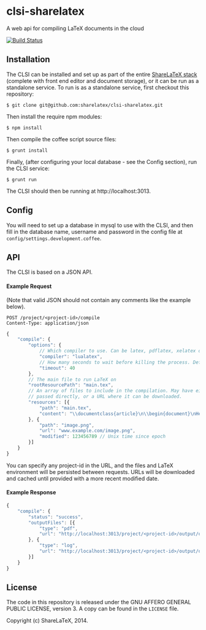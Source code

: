 clsi-sharelatex
===============

A web api for compiling LaTeX documents in the cloud

[![Build Status](https://travis-ci.org/sharelatex/clsi-sharelatex.png?branch=master)](https://travis-ci.org/sharelatex/clsi-sharelatex)

Installation
------------

The CLSI can be installed and set up as part of the entire [ShareLaTeX stack](https://github.com/sharelatex/sharelatex) (complete with front end editor and document storage), or it can be run as a standalone service. To run is as a standalone service, first checkout this repository:

    $ git clone git@github.com:sharelatex/clsi-sharelatex.git
    
Then install the require npm modules:

    $ npm install
    
Then compile the coffee script source files:

    $ grunt install
    
Finally, (after configuring your local database - see the Config section), run the CLSI service:

    $ grunt run
    
The CLSI should then be running at http://localhost:3013.
    
Config
------

You will need to set up a database in mysql to use with the CLSI, and then fill in the database name, username and password in the config file at `config/settings.development.coffee`.

API
---

The CLSI is based on a JSON API.

#### Example Request

(Note that valid JSON should not contain any comments like the example below).

    POST /project/<project-id>/compile
    Content-Type: application/json

```javascript
{
    "compile": {
        "options": {
            // Which compiler to use. Can be latex, pdflatex, xelatex or lualatex
            "compiler": "lualatex",
            // How many seconds to wait before killing the process. Default is 60.
            "timeout": 40 
        },
        // The main file to run LaTeX on
        "rootResourcePath": "main.tex", 
        // An array of files to include in the compilation. May have either the content
        // passed directly, or a URL where it can be downloaded.
        "resources": [{
            "path": "main.tex",
            "content": "\\documentclass{article}\n\\begin{document}\nHello World\n\\end{document}"
        }, {
            "path": "image.png",
            "url": "www.example.com/image.png",
            "modified": 123456789 // Unix time since epoch
        }]
    }
}
```

You can specify any project-id in the URL, and the files and LaTeX environment will be persisted between requests.
URLs will be downloaded and cached until provided with a more recent modified date.

#### Example Response

```javascript
{
    "compile": {
        "status": "success",
        "outputFiles": [{
            "type": "pdf",
            "url": "http://localhost:3013/project/<project-id>/output/output.pdf"
        }, {
            "type": "log",
            "url": "http://localhost:3013/project/<project-id>/output/output.log"
        }]
    }
}
```

License
-------

The code in this repository is released under the GNU AFFERO GENERAL PUBLIC LICENSE, version 3. A copy can be found in the `LICENSE` file.

Copyright (c) ShareLaTeX, 2014.
